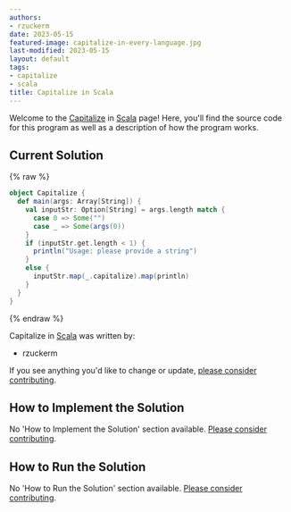 ```yaml
---
authors:
- rzuckerm
date: 2023-05-15
featured-image: capitalize-in-every-language.jpg
last-modified: 2023-05-15
layout: default
tags:
- capitalize
- scala
title: Capitalize in Scala
---
```


Welcome to the [Capitalize](https://sampleprograms.io/projects/capitalize) in [Scala](https://sampleprograms.io/languages/scala) page! Here, you'll find the source code for this program as well as a description of how the program works.

## Current Solution

{% raw %}

```scala
object Capitalize {
  def main(args: Array[String]) {
    val inputStr: Option[String] = args.length match {
      case 0 => Some("")
      case _ => Some(args(0))
    }
    if (inputStr.get.length < 1) {
      println("Usage: please provide a string")
    }
    else {
      inputStr.map(_.capitalize).map(println)
    }
  }
}

```

{% endraw %}

Capitalize in [Scala](https://sampleprograms.io/languages/scala) was written by:

- rzuckerm

If you see anything you'd like to change or update, [please consider contributing](https://github.com/TheRenegadeCoder/sample-programs).

## How to Implement the Solution

No 'How to Implement the Solution' section available. [Please consider contributing](https://github.com/TheRenegadeCoder/sample-programs-website).

## How to Run the Solution

No 'How to Run the Solution' section available. [Please consider contributing](https://github.com/TheRenegadeCoder/sample-programs-website).